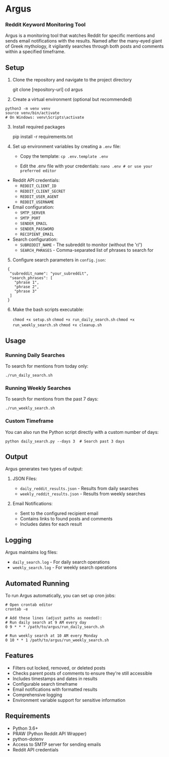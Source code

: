 # Argus

### Reddit Keyword Monitoring Tool

Argus is a monitoring tool that watches Reddit for specific mentions and sends email notifications with the results. Named after the many-eyed giant of Greek mythology, it vigilantly searches through both posts and comments within a specified timeframe.

## Setup

1. Clone the repository and navigate to the project directory

   git clone [repository-url]
   cd argus

2. Create a virtual environment (optional but recommended)

```
python3 -m venv venv
source venv/bin/activate
# On Windows: venv\Scripts\activate
```

3. Install required packages

   pip install -r requirements.txt

4. Set up environment variables by creating a `.env` file:

   - Copy the template: `cp .env.template .env`

   - Edit the .env file with your credentials: `nano .env # or use your preferred editor`

- Reddit API credentials:
  - `REDDIT_CLIENT_ID`
  - `REDDIT_CLIENT_SECRET`
  - `REDDIT_USER_AGENT`
  - `REDDIT_USERNAME`
- Email configuration:
  - `SMTP_SERVER`
  - `SMTP_PORT`
  - `SENDER_EMAIL`
  - `SENDER_PASSWORD`
  - `RECIPIENT_EMAIL`
- Search configuration:
  - `SUBREDDIT_NAME` - The subreddit to monitor (without the 'r/')
  - `SEARCH_PHRASES` - Comma-separated list of phrases to search for

5. Configure search parameters in `config.json`:

```
 {
  "subreddit_name": "your_subreddit",
  "search_phrases": [
    "phrase 1",
    "phrase 2",
    "phrase 3"
  ]
 }
```

6. Make the bash scripts executable:

   `chmod +x setup.sh`
   `chmod +x run_daily_search.sh`
   `chmod +x run_weekly_search.sh`
   `chmod +x cleanup.sh`

## Usage

### Running Daily Searches

To search for mentions from today only:

    ./run_daily_search.sh

### Running Weekly Searches

To search for mentions from the past 7 days:

    ./run_weekly_search.sh

### Custom Timeframe

You can also run the Python script directly with a custom number of days:

    python daily_search.py --days 3  # Search past 3 days

## Output

Argus generates two types of output:

1. JSON Files:

   - `daily_reddit_results.json` - Results from daily searches
   - `weekly_reddit_results.json` - Results from weekly searches

2. Email Notifications:
   - Sent to the configured recipient email
   - Contains links to found posts and comments
   - Includes dates for each result

## Logging

Argus maintains log files:

- `daily_search.log` - For daily search operations
- `weekly_search.log` - For weekly search operations

## Automated Running

To run Argus automatically, you can set up cron jobs:

    # Open crontab editor
    crontab -e

    # Add these lines (adjust paths as needed):
    # Run daily search at 9 AM every day
    0 9 * * * /path/to/argus/run_daily_search.sh

    # Run weekly search at 10 AM every Monday
    0 10 * * 1 /path/to/argus/run_weekly_search.sh

## Features

- Filters out locked, removed, or deleted posts
- Checks parent posts of comments to ensure they're still accessible
- Includes timestamps and dates in results
- Configurable search timeframe
- Email notifications with formatted results
- Comprehensive logging
- Environment variable support for sensitive information

## Requirements

- Python 3.6+
- PRAW (Python Reddit API Wrapper)
- python-dotenv
- Access to SMTP server for sending emails
- Reddit API credentials

